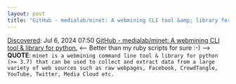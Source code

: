 ```yaml
---
layout: post
title: "GitHub - medialab/minet: A webmining CLI tool &amp; library for python."
---
```

[Discovered](http://rolandtanglao.com/2020/07/29/p1-blogthis-checkvist-list-links-to-blog/): Jul 6, 2024 07:50 [GitHub - medialab/minet: A webmining CLI tool &amp; library for python.](https://github.com/medialab/minet?tab=readme-ov-file) <-- Better than my ruby scripts for sure :-) --> **QUOTE**: `minet is a webmining command line tool & library for python (>= 3.7) that can be used to collect and extract data from a large variety of web sources such as raw webpages, Facebook, CrowdTangle, YouTube, Twitter, Media Cloud etc.`
